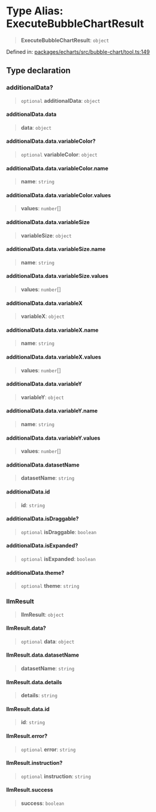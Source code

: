 # Type Alias: ExecuteBubbleChartResult

> **ExecuteBubbleChartResult**: `object`

Defined in: [packages/echarts/src/bubble-chart/tool.ts:149](https://github.com/GeoDaCenter/openassistant/blob/ae6e39c15b60e7a98a21d90a5bbeff5dc44c1295/packages/echarts/src/bubble-chart/tool.ts#L149)

## Type declaration

### additionalData?

> `optional` **additionalData**: `object`

#### additionalData.data

> **data**: `object`

#### additionalData.data.variableColor?

> `optional` **variableColor**: `object`

#### additionalData.data.variableColor.name

> **name**: `string`

#### additionalData.data.variableColor.values

> **values**: `number`[]

#### additionalData.data.variableSize

> **variableSize**: `object`

#### additionalData.data.variableSize.name

> **name**: `string`

#### additionalData.data.variableSize.values

> **values**: `number`[]

#### additionalData.data.variableX

> **variableX**: `object`

#### additionalData.data.variableX.name

> **name**: `string`

#### additionalData.data.variableX.values

> **values**: `number`[]

#### additionalData.data.variableY

> **variableY**: `object`

#### additionalData.data.variableY.name

> **name**: `string`

#### additionalData.data.variableY.values

> **values**: `number`[]

#### additionalData.datasetName

> **datasetName**: `string`

#### additionalData.id

> **id**: `string`

#### additionalData.isDraggable?

> `optional` **isDraggable**: `boolean`

#### additionalData.isExpanded?

> `optional` **isExpanded**: `boolean`

#### additionalData.theme?

> `optional` **theme**: `string`

### llmResult

> **llmResult**: `object`

#### llmResult.data?

> `optional` **data**: `object`

#### llmResult.data.datasetName

> **datasetName**: `string`

#### llmResult.data.details

> **details**: `string`

#### llmResult.data.id

> **id**: `string`

#### llmResult.error?

> `optional` **error**: `string`

#### llmResult.instruction?

> `optional` **instruction**: `string`

#### llmResult.success

> **success**: `boolean`
